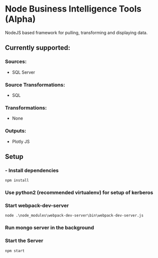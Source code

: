 # Node Business Intelligence Tools (Alpha)

NodeJS based framework for pulling, transforming and displaying data.

## Currently supported:

### Sources:
- SQL Server

### Source Transformations:
- SQL

### Transformations:
- None

### Outputs:
- Plotly JS

## Setup

### - Install dependencies
`npm install`

### Use python2 (recommended virtualenv) for setup of kerberos

### Start webpack-dev-server
`node .\node_modules\webpack-dev-server\bin\webpack-dev-server.js`

### Run mongo server in the background

### Start the Server
`npm start`
